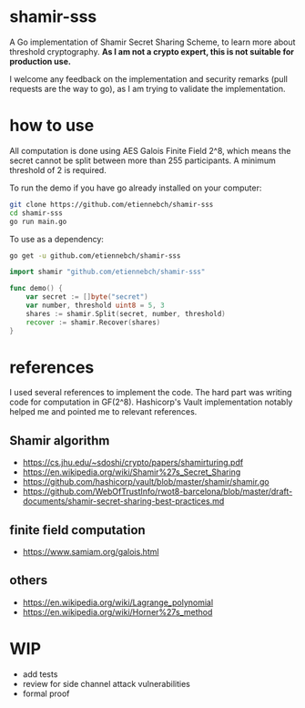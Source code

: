 # shamir-sss
A Go implementation of Shamir Secret Sharing Scheme, to learn more about threshold cryptography.
**As I am not a crypto expert, this is not suitable for production use.**

I welcome any feedback on the implementation and security remarks (pull requests are the way to go),
as I am trying to validate the implementation.

# how to use
All computation is done using AES Galois Finite Field 2^8, which means the secret cannot be split between more than 255 participants. A minimum threshold of 2 is required.

To run the demo if you have go already installed on your computer:
```bash
git clone https://github.com/etiennebch/shamir-sss
cd shamir-sss
go run main.go
```

To use as a dependency:
```bash
go get -u github.com/etiennebch/shamir-sss
```
```go
import shamir "github.com/etiennebch/shamir-sss"

func demo() {
    var secret := []byte("secret")
    var number, threshold uint8 = 5, 3
    shares := shamir.Split(secret, number, threshold)
    recover := shamir.Recover(shares)
}
```

# references
I used several references to implement the code. The hard part was writing code for computation in GF(2^8).
Hashicorp's Vault implementation notably helped me and pointed me to relevant references.

## Shamir algorithm
- https://cs.jhu.edu/~sdoshi/crypto/papers/shamirturing.pdf
- https://en.wikipedia.org/wiki/Shamir%27s_Secret_Sharing
- https://github.com/hashicorp/vault/blob/master/shamir/shamir.go
- https://github.com/WebOfTrustInfo/rwot8-barcelona/blob/master/draft-documents/shamir-secret-sharing-best-practices.md

## finite field computation
- https://www.samiam.org/galois.html

## others
- https://en.wikipedia.org/wiki/Lagrange_polynomial
- https://en.wikipedia.org/wiki/Horner%27s_method

# WIP
- add tests
- review for side channel attack vulnerabilities
- formal proof